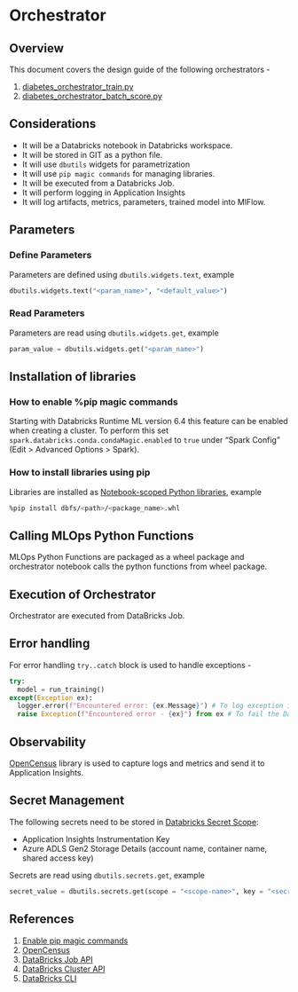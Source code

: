 # Orchestrator

## Overview

This document covers the design guide of the following orchestrators -

1. [diabetes_orchestrator_train.py](diabetes_orchestrator_train.py)
2. [diabetes_orchestrator_batch_score.py](diabetes_orchestrator_batch_score.py)

## Considerations

- It will be a Databricks notebook in Databricks workspace.
- It will be stored in GIT as a python file.
- It will use `dbutils` widgets for parametrization
- It will use `pip magic commands` for managing libraries.
- It will be executed from a Databricks Job.
- It will perform logging in Application Insights
- It will log artifacts, metrics, parameters, trained model into MlFlow.

## Parameters

### Define Parameters

Parameters are defined using `dbutils.widgets.text`, example

```py
dbutils.widgets.text("<param_name>", "<default_value>")
```

### Read Parameters

Parameters are read using `dbutils.widgets.get`, example

```py
param_value = dbutils.widgets.get("<param_name>")
```

## Installation of libraries

### How to enable %pip magic commands

Starting with Databricks Runtime ML version 6.4 this feature can be enabled when creating a cluster.
To perform this set `spark.databricks.conda.condaMagic.enabled` to `true` under “Spark Config” (Edit > Advanced Options > Spark).

### How to install libraries using pip

Libraries are installed as [Notebook-scoped Python libraries](https://docs.microsoft.com/en-us/azure/databricks/libraries/notebooks-python-libraries), example

```sh
%pip install dbfs/<path>/<package_name>.whl
```

## Calling MLOps Python Functions

MLOps Python Functions are packaged as a wheel package and orchestrator notebook calls the python functions from wheel package.

## Execution of Orchestrator

Orchestrator are executed from DataBricks Job.

## Error handling

For error handling `try..catch` block is used to handle exceptions -

```py
try:
  model = run_training()
except(Exception ex):
  logger.error(f"Encountered error: {ex.Message}") # To log exception in Application Insights
  raise Exception(f"Encountered error - {ex}") from ex # To fail the Databricks Job Run
```

## Observability

[OpenCensus](https://docs.microsoft.com/en-us/azure/azure-monitor/app/opencensus-python) library is used to capture logs and metrics and send it to Application Insights.

## Secret Management

The following secrets need to be stored in [Databricks Secret Scope](https://docs.microsoft.com/en-us/azure/databricks/security/secrets/):

- Application Insights Instrumentation Key
- Azure ADLS Gen2 Storage Details (account name, container name, shared access key)

Secrets are read using `dbutils.secrets.get`, example

```py
secret_value = dbutils.secrets.get(scope = "<scope-name>", key = "<secret-name>")
```

## References

1. [Enable pip magic commands](https://databricks.com/blog/2020/06/17/simplify-python-environment-management-on-databricks-runtime-for-machine-learning-using-pip-and-conda.html)
2. [OpenCensus](https://docs.microsoft.com/en-us/azure/azure-monitor/app/opencensus-python)
3. [DataBricks Job API](https://docs.microsoft.com/en-us/azure/databricks/dev-tools/api/latest/jobs)
4. [DataBricks Cluster API](https://docs.microsoft.com/en-us/azure/databricks/dev-tools/api/latest/clusters)
5. [DataBricks CLI](https://docs.microsoft.com/en-us/azure/databricks/dev-tools/cli/)

